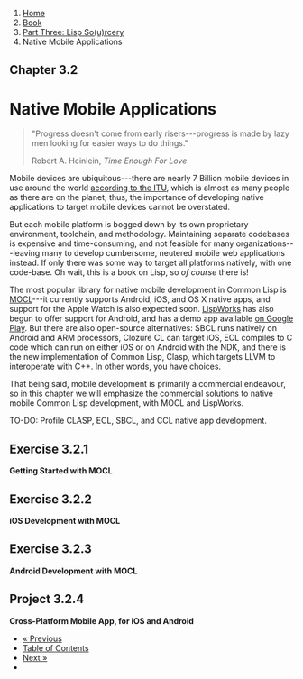 <ol class="breadcrumb">
  <li><a href="/">Home</a></li>
  <li><a href="/book/">Book</a></li>
  <li><a href="/book/3-0-0-overview/">Part Three: Lisp So(u)rcery</a></li>
  <li class="active">Native Mobile Applications</li>
</ol>

## Chapter 3.2

# Native Mobile Applications

> "Progress doesn't come from early risers---progress is made by lazy men looking for easier ways to do things."
> <footer>Robert A. Heinlein, <em>Time Enough For Love</em></footer>

Mobile devices are ubiquitous---there are nearly 7 Billion mobile devices in use around the world [according to the ITU](http://www.itu.int/en/ITU-D/Statistics/Documents/facts/ICTFactsFigures2014-e.pdf), which is almost as many people as there are on the planet; thus, the importance of developing native applications to target mobile devices cannot be overstated.

But each mobile platform is bogged down by its own proprietary environment, toolchain, and methodology.  Maintaining separate codebases is expensive and time-consuming, and not feasible for many organizations---leaving many to develop cumbersome, neutered mobile web applications instead.  If only there was some way to target all platforms natively, with one code-base.  Oh wait, this is a book on Lisp, so *of course* there is!

The most popular library for native mobile development in Common Lisp is [MOCL](https://wukix.com/mocl)---it currently supports Android, iOS, and OS X native apps, and support for the Apple Watch is also expected soon. [LispWorks](http://www.lispworks.com/news/news31.html) has also begun to offer support for Android, and has a demo app available [on Google Play](https://play.google.com/store/apps/developer?id=LispWorks+Ltd&hl=en).  But there are also open-source alternatives: SBCL runs natively on Android and ARM processors, Clozure CL can target iOS, ECL compiles to C code which can run on either iOS or on Android with the NDK, and there is the new implementation of Common Lisp, Clasp, which targets LLVM to interoperate with C++.  In other words, you have choices.

That being said, mobile development is primarily a commercial endeavour, so in this chapter we will emphasize the commercial solutions to native mobile Common Lisp development, with MOCL and LispWorks.

TO-DO: Profile CLASP, ECL, SBCL, and CCL native app development.

## Exercise 3.2.1

**Getting Started with MOCL**

## Exercise 3.2.2

**iOS Development with MOCL**

## Exercise 3.2.3

**Android Development with MOCL**

## Project 3.2.4

**Cross-Platform Mobile App, for iOS and Android**

<ul class="pager">
  <li class="previous"><a href="/book/3-01-0-web-apps/">&laquo; Previous</a></li>
  <li><a href="/book/">Table of Contents</a></li>
  <li class="next"><a href="/book/3-03-0-gui/">Next &raquo;</a><li>
</ul>
